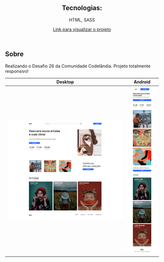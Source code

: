 <h2 align="center">Tecnologias:</h2>
<p align="center">HTML, SASS<br>

<p align="center"><a href="https://kaleidoscopic-entremet-f9181f.netlify.app/">Link para visualizar o projeto</a></p>

<br>

## Sobre

<p>Realizando o Desafio 26 da Comunidade Codelândia. Projeto totalmente responsivo!

| Desktop | Android  |
| ------------------- | ------------------- |
| <img src="https://github.com/henriquepx/challenge26_codelandia/blob/main/assets/desktop.png"> | <img src="https://github.com/henriquepx/challenge26_codelandia/blob/main/assets/mobile.png"> |
